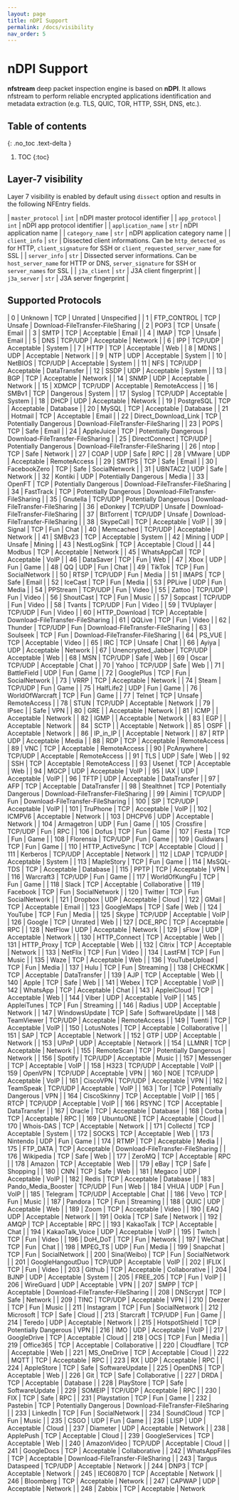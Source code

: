 ```yaml
---
layout: page
title: nDPI Support
permalink: /docs/visibility
nav_order: 5
---
```


# nDPI Support

**nfstream** deep packet inspection engine is based on **nDPI**. It allows nfstream to 
perform reliable encrypted applications identification and metadata extraction 
(e.g. TLS, QUIC, TOR, HTTP, SSH, DNS, etc.).

## Table of contents
{: .no_toc .text-delta }

1. TOC
{:toc}

## Layer-7 visibility

Layer 7 visibility is enabled by default using `dissect` option and results in the following NFEntry fields.

| `master_protocol` | `int`  | nDPI master protocol identifier |
| `app_protocol` | `int`  | nDPI app protocol identifier |
| `application_name` | `str`  | nDPI application name |
| `category_name` | `str`  | nDPI application category name |
| `client_info` | `str`  | Dissected client informations. Can be `http_detected_os` for HTTP, `client_signature` for SSH or `client_requested_server_name` for SSL |
| `server_info` | `str`  | Dissected server informations. Can be `host_server_name` for HTTP or DNS, `server_signature` for SSH or `server_names` for SSL |
| `j3a_client` | `str`  | J3A client fingerprint |
| `j3a_server` | `str`  | J3A server fingerprint |


## Supported Protocols

 | 0 | Unknown | TCP | Unrated | Unspecified | 
 | 1 | FTP_CONTROL | TCP | Unsafe | Download-FileTransfer-FileSharing | 
 | 2 | POP3 | TCP | Unsafe | Email | 
 | 3 | SMTP | TCP | Acceptable | Email | 
 | 4 | IMAP | TCP | Unsafe | Email | 
 | 5 | DNS | TCP/UDP | Acceptable | Network | 
 | 6 | IPP | TCP/UDP | Acceptable | System | 
 | 7 | HTTP | TCP | Acceptable | Web | 
 | 8 | MDNS | UDP | Acceptable | Network | 
 | 9 | NTP | UDP | Acceptable | System | 
 | 10 | NetBIOS | TCP/UDP | Acceptable | System | 
 | 11 | NFS | TCP/UDP | Acceptable | DataTransfer | 
 | 12 | SSDP | UDP | Acceptable | System | 
 | 13 | BGP | TCP | Acceptable | Network | 
 | 14 | SNMP | UDP | Acceptable | Network | 
 | 15 | XDMCP | TCP/UDP | Acceptable | RemoteAccess | 
 | 16 | SMBv1 | TCP | Dangerous | System | 
 | 17 | Syslog | TCP/UDP | Acceptable | System | 
 | 18 | DHCP | UDP | Acceptable | Network | 
 | 19 | PostgreSQL | TCP | Acceptable | Database | 
 | 20 | MySQL | TCP | Acceptable | Database | 
 | 21 | Hotmail | TCP | Acceptable | Email | 
 | 22 | Direct_Download_Link | TCP | Potentially Dangerous | Download-FileTransfer-FileSharing | 
 | 23 | POPS | TCP | Safe | Email | 
 | 24 | AppleJuice | TCP | Potentially Dangerous | Download-FileTransfer-FileSharing | 
 | 25 | DirectConnect | TCP/UDP | Potentially Dangerous | Download-FileTransfer-FileSharing | 
 | 26 | ntop | TCP | Safe | Network | 
 | 27 | COAP | UDP | Safe | RPC | 
 | 28 | VMware | UDP | Acceptable | RemoteAccess | 
 | 29 | SMTPS | TCP | Safe | Email | 
 | 30 | FacebookZero | TCP | Safe | SocialNetwork | 
 | 31 | UBNTAC2 | UDP | Safe | Network | 
 | 32 | Kontiki | UDP | Potentially Dangerous | Media | 
 | 33 | OpenFT | TCP | Potentially Dangerous | Download-FileTransfer-FileSharing | 
 | 34 | FastTrack | TCP | Potentially Dangerous | Download-FileTransfer-FileSharing | 
 | 35 | Gnutella | TCP/UDP | Potentially Dangerous | Download-FileTransfer-FileSharing | 
 | 36 | eDonkey | TCP/UDP | Unsafe | Download-FileTransfer-FileSharing | 
 | 37 | BitTorrent | TCP/UDP | Unsafe | Download-FileTransfer-FileSharing | 
 | 38 | SkypeCall | TCP | Acceptable | VoIP | 
 | 39 | Signal | TCP | Fun | Chat | 
 | 40 | Memcached | TCP/UDP | Acceptable | Network | 
 | 41 | SMBv23 | TCP | Acceptable | System | 
 | 42 | Mining | UDP | Unsafe | Mining | 
 | 43 | NestLogSink | TCP | Acceptable | Cloud | 
 | 44 | Modbus | TCP | Acceptable | Network | 
 | 45 | WhatsAppCall | TCP | Acceptable | VoIP | 
 | 46 | DataSaver | TCP | Fun | Web | 
 | 47 | Xbox | UDP | Fun | Game | 
 | 48 | QQ | UDP | Fun | Chat | 
 | 49 | TikTok | TCP | Fun | SocialNetwork | 
 | 50 | RTSP | TCP/UDP | Fun | Media | 
 | 51 | IMAPS | TCP | Safe | Email | 
 | 52 | IceCast | TCP | Fun | Media | 
 | 53 | PPLive | UDP | Fun | Media | 
 | 54 | PPStream | TCP/UDP | Fun | Video | 
 | 55 | Zattoo | TCP/UDP | Fun | Video | 
 | 56 | ShoutCast | TCP | Fun | Music | 
 | 57 | Sopcast | TCP/UDP | Fun | Video | 
 | 58 | Tvants | TCP/UDP | Fun | Video | 
 | 59 | TVUplayer | TCP/UDP | Fun | Video | 
 | 60 | HTTP_Download | TCP | Acceptable | Download-FileTransfer-FileSharing | 
 | 61 | QQLive | TCP | Fun | Video | 
 | 62 | Thunder | TCP/UDP | Fun | Download-FileTransfer-FileSharing | 
 | 63 | Soulseek | TCP | Fun | Download-FileTransfer-FileSharing | 
 | 64 | PS_VUE | TCP | Acceptable | Video | 
 | 65 | IRC | TCP | Unsafe | Chat | 
 | 66 | Ayiya | UDP | Acceptable | Network | 
 | 67 | Unencrypted_Jabber | TCP/UDP | Acceptable | Web | 
 | 68 | MSN | TCP/UDP | Safe | Web | 
 | 69 | Oscar | TCP/UDP | Acceptable | Chat | 
 | 70 | Yahoo | TCP/UDP | Safe | Web | 
 | 71 | BattleField | UDP | Fun | Game | 
 | 72 | GooglePlus | TCP | Fun | SocialNetwork | 
 | 73 | VRRP | TCP | Acceptable | Network | 
 | 74 | Steam | TCP/UDP | Fun | Game | 
 | 75 | HalfLife2 | UDP | Fun | Game | 
 | 76 | WorldOfWarcraft | TCP | Fun | Game | 
 | 77 | Telnet | TCP | Unsafe | RemoteAccess | 
 | 78 | STUN | TCP/UDP | Acceptable | Network | 
 | 79 | IPsec |  | Safe | VPN | 
 | 80 | GRE |  | Acceptable | Network | 
 | 81 | ICMP |  | Acceptable | Network | 
 | 82 | IGMP |  | Acceptable | Network | 
 | 83 | EGP |  | Acceptable | Network | 
 | 84 | SCTP |  | Acceptable | Network | 
 | 85 | OSPF |  | Acceptable | Network | 
 | 86 | IP_in_IP |  | Acceptable | Network | 
 | 87 | RTP | UDP | Acceptable | Media | 
 | 88 | RDP | TCP | Acceptable | RemoteAccess | 
 | 89 | VNC | TCP | Acceptable | RemoteAccess | 
 | 90 | PcAnywhere | TCP/UDP | Acceptable | RemoteAccess | 
 | 91 | TLS | UDP | Safe | Web | 
 | 92 | SSH | TCP | Acceptable | RemoteAccess | 
 | 93 | Usenet | TCP | Acceptable | Web | 
 | 94 | MGCP | UDP | Acceptable | VoIP | 
 | 95 | IAX | UDP | Acceptable | VoIP | 
 | 96 | TFTP | UDP | Acceptable | DataTransfer | 
 | 97 | AFP | TCP | Acceptable | DataTransfer | 
 | 98 | Stealthnet | TCP | Potentially Dangerous | Download-FileTransfer-FileSharing | 
 | 99 | Aimini | TCP/UDP | Fun | Download-FileTransfer-FileSharing | 
 | 100 | SIP | TCP/UDP | Acceptable | VoIP | 
 | 101 | TruPhone | TCP | Acceptable | VoIP | 
 | 102 | ICMPV6 | Acceptable | Network | 
 | 103 | DHCPV6 | UDP | Acceptable | Network | 
 | 104 | Armagetron | UDP | Fun | Game | 
 | 105 | Crossfire | TCP/UDP | Fun | RPC | 
 | 106 | Dofus | TCP | Fun | Game | 
 | 107 | Fiesta | TCP | Fun | Game | 
 | 108 | Florensia | TCP/UDP | Fun | Game | 
 | 109 | Guildwars | TCP | Fun | Game | 
 | 110 | HTTP_ActiveSync | TCP | Acceptable | Cloud | 
 | 111 | Kerberos | TCP/UDP | Acceptable | Network | 
 | 112 | LDAP | TCP/UDP | Acceptable | System | 
 | 113 | MapleStory | TCP | Fun | Game | 
 | 114 | MsSQL-TDS | TCP | Acceptable | Database | 
 | 115 | PPTP | TCP | Acceptable | VPN | 
 | 116 | Warcraft3 | TCP/UDP | Fun | Game | 
 | 117 | WorldOfKungFu | TCP | Fun | Game | 
 | 118 | Slack | TCP | Acceptable | Collaborative | 
 | 119 | Facebook | TCP | Fun | SocialNetwork | 
 | 120 | Twitter | TCP | Fun | SocialNetwork | 
 | 121 | Dropbox | UDP | Acceptable | Cloud | 
 | 122 | GMail | TCP | Acceptable | Email | 
 | 123 | GoogleMaps | TCP | Safe | Web | 
 | 124 | YouTube | TCP | Fun | Media | 
 | 125 | Skype | TCP/UDP | Acceptable | VoIP | 
 | 126 | Google | TCP | Unrated | Web | 
 | 127 | DCE_RPC | TCP | Acceptable | RPC | 
 | 128 | NetFlow | UDP | Acceptable | Network | 
 | 129 | sFlow | UDP | Acceptable | Network | 
 | 130 | HTTP_Connect | TCP | Acceptable | Web | 
 | 131 | HTTP_Proxy | TCP | Acceptable | Web | 
 | 132 | Citrix | TCP | Acceptable | Network | 
 | 133 | NetFlix | TCP | Fun | Video | 
 | 134 | LastFM | TCP | Fun | Music | 
 | 135 | Waze | TCP | Acceptable | Web | 
 | 136 | YouTubeUpload | TCP | Fun | Media | 
 | 137 | Hulu | TCP | Fun | Streaming | 
 | 138 | CHECKMK | TCP | Acceptable | DataTransfer | 
 | 139 | AJP | TCP | Acceptable | Web | 
 | 140 | Apple | TCP | Safe | Web | 
 | 141 | Webex | TCP | Acceptable | VoIP | 
 | 142 | WhatsApp | TCP | Acceptable | Chat | 
 | 143 | AppleiCloud | TCP | Acceptable | Web | 
 | 144 | Viber | UDP | Acceptable | VoIP | 
 | 145 | AppleiTunes | TCP | Fun | Streaming | 
 | 146 | Radius | UDP | Acceptable | Network | 
 | 147 | WindowsUpdate | TCP | Safe | SoftwareUpdate | 
 | 148 | TeamViewer | TCP/UDP | Acceptable | RemoteAccess | 
 | 149 | Tuenti | TCP | Acceptable | VoIP | 
 | 150 | LotusNotes | TCP | Acceptable | Collaborative | 
 | 151 | SAP | TCP | Acceptable | Network | 
 | 152 | GTP | UDP | Acceptable | Network | 
 | 153 | UPnP | UDP | Acceptable | Network | 
 | 154 | LLMNR | TCP | Acceptable | Network | 
 | 155 | RemoteScan | TCP | Potentially Dangerous | Network | 
 | 156 | Spotify | TCP/UDP | Acceptable | Music | 
 | 157 | Messenger | TCP | Acceptable | VoIP | 
 | 158 | H323 | TCP/UDP | Acceptable | VoIP | 
 | 159 | OpenVPN | TCP/UDP | Acceptable | VPN | 
 | 160 | NOE | TCP/UDP | Acceptable | VoIP | 
 | 161 | CiscoVPN | TCP/UDP | Acceptable | VPN | 
 | 162 | TeamSpeak | TCP/UDP | Acceptable | VoIP | 
 | 163 | Tor | TCP | Potentially Dangerous | VPN | 
 | 164 | CiscoSkinny | TCP | Acceptable | VoIP | 
 | 165 | RTCP | TCP/UDP | Acceptable | VoIP | 
 | 166 | RSYNC | TCP | Acceptable | DataTransfer |
 | 167 | Oracle | TCP | Acceptable | Database |
 | 168 | Corba | TCP | Acceptable | RPC |
 | 169 | UbuntuONE | TCP | Acceptable | Cloud |
 | 170 | Whois-DAS | TCP | Acceptable | Network |
 | 171 | Collectd | TCP | Acceptable | System |
 | 172 | SOCKS | TCP | Acceptable | Web |
 | 173 | Nintendo | UDP | Fun | Game |
 | 174 | RTMP | TCP | Acceptable | Media | 
 | 175 | FTP_DATA | TCP | Acceptable | Download-FileTransfer-FileSharing | 
 | 176 | Wikipedia | TCP | Safe | Web | 
 | 177 | ZeroMQ | TCP | Acceptable | RPC | 
 | 178 | Amazon | TCP | Acceptable | Web | 
 | 179 | eBay | TCP | Safe | Shopping | 
 | 180 | CNN | TCP | Safe | Web | 
 | 181 | Megaco | UDP | Acceptable | VoIP | 
 | 182 | Redis | TCP | Acceptable | Database | 
 | 183 | Pando_Media_Booster | TCP/UDP | Fun | Web | 
 | 184 | VHUA | UDP | Fun | VoIP | 
 | 185 | Telegram | TCP/UDP | Acceptable | Chat | 
 | 186 | Vevo | TCP | Fun | Music | 
 | 187 | Pandora | TCP | Fun | Streaming | 
 | 188 | QUIC | UDP | Acceptable | Web | 
 | 189 | Zoom | TCP | Acceptable | Video | 
 | 190 | EAQ | UDP | Acceptable | Network | 
 | 191 | Ookla | TCP | Safe | Network | 
 | 192 | AMQP | TCP | Acceptable | RPC | 
 | 193 | KakaoTalk | TCP | Acceptable | Chat | 
 | 194 | KakaoTalk_Voice | UDP | Acceptable | VoIP | 
 | 195 | Twitch | TCP | Fun | Video | 
 | 196 | DoH_DoT | TCP | Fun | Network | 
 | 197 | WeChat | TCP | Fun | Chat | 
 | 198 | MPEG_TS | UDP | Fun | Media | 
 | 199 | Snapchat | TCP | Fun | SocialNetwork | 
 | 200 | Sina(Weibo) | TCP | Fun | SocialNetwork | 
 | 201 | GoogleHangoutDuo | TCP/UDP | Acceptable | VoIP | 
 | 202 | IFLIX | TCP | Fun | Video | 
 | 203 | Github | TCP | Acceptable | Collaborative | 
 | 204 | BJNP | UDP | Acceptable | System | 
 | 205 | FREE_205 | TCP | Fun | VoIP | 
 | 206 | WireGuard | UDP | Acceptable | VPN | 
 | 207 | SMPP | TCP | Acceptable | Download-FileTransfer-FileSharing | 
 | 208 | DNScrypt | TCP | Safe | Network | 
 | 209 | TINC | TCP/UDP | Acceptable | VPN | 
 | 210 | Deezer | TCP | Fun | Music | 
 | 211 | Instagram | TCP | Fun | SocialNetwork | 
 | 212 | Microsoft | TCP | Safe | Cloud | 
 | 213 | Starcraft | TCP/UDP | Fun | Game | 
 | 214 | Teredo | UDP | Acceptable | Network | 
 | 215 | HotspotShield | TCP | Potentially Dangerous | VPN | 
 | 216 | IMO | UDP | Acceptable | VoIP | 
 | 217 | GoogleDrive | TCP | Acceptable | Cloud | 
 | 218 | OCS | TCP | Fun | Media | 
 | 219 | Office365 | TCP | Acceptable | Collaborative | 
 | 220 | Cloudflare | TCP | Acceptable | Web | 
 | 221 | MS_OneDrive | TCP | Acceptable | Cloud | 
 | 222 | MQTT | TCP | Acceptable | RPC | 
 | 223 | RX | UDP | Acceptable | RPC | 
 | 224 | AppleStore | TCP | Safe | SoftwareUpdate | 
 | 225 | OpenDNS | TCP | Acceptable | Web | 
 | 226 | Git | TCP | Safe | Collaborative | 
 | 227 | DRDA | TCP | Acceptable | Database | 
 | 228 | PlayStore | TCP | Safe | SoftwareUpdate | 
 | 229 | SOMEIP | TCP/UDP | Acceptable | RPC | 
 | 230 | FIX | TCP | Safe | RPC | 
 | 231 | Playstation | TCP | Fun | Game | 
 | 232 | Pastebin | TCP | Potentially Dangerous | Download-FileTransfer-FileSharing | 
 | 233 | LinkedIn | TCP | Fun | SocialNetwork | 
 | 234 | SoundCloud | TCP | Fun | Music | 
 | 235 | CSGO | UDP | Fun | Game | 
 | 236 | LISP | UDP | Acceptable | Cloud | 
 | 237 | Diameter | UDP | Acceptable | Network | 
 | 238 | ApplePush | TCP | Acceptable | Cloud | 
 | 239 | GoogleServices | TCP | Acceptable | Web | 
 | 240 | AmazonVideo | TCP/UDP | Acceptable | Cloud | 
 | 241 | GoogleDocs | TCP | Acceptable | Collaborative | 
 | 242 | WhatsAppFiles | TCP | Acceptable | Download-FileTransfer-FileSharing | 
 | 243 | Targus Dataspeed | TCP/UDP | Acceptable | Network | 
 | 244 | DNP3 | TCP | Acceptable | Network | 
 | 245 | IEC60870 | TCP | Acceptable | Network | 
 | 246 | Bloomberg | TCP | Acceptable | Network | 
 | 247 | CAPWAP | UDP | Acceptable | Network | 
 | 248 | Zabbix | TCP | Acceptable | Network
